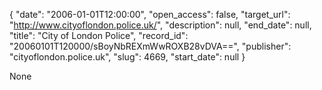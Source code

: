 {
  "date": "2006-01-01T12:00:00", 
  "open_access": false, 
  "target_url": "http://www.cityoflondon.police.uk/", 
  "description": null, 
  "end_date": null, 
  "title": "City of London Police", 
  "record_id": "20060101T120000/sBoyNbREXmWwROXB28vDVA==", 
  "publisher": "cityoflondon.police.uk", 
  "slug": 4669, 
  "start_date": null
}

None